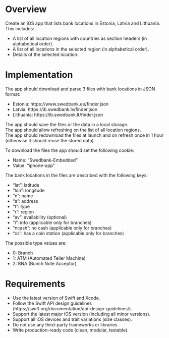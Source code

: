 # Overview

Create an iOS app that lists bank locations in Estonia, Latvia and Lithuania. This includes:
<ul>
<li>A list of all location regions with countries as section headers (in alphabetical order).</li>
<li>A list of all locations in the selected region (in alphabetical order).</li>
<li>Details of the selected location.</li>
</ul>

# Implementation

The app should download and parse 3 files with bank locations in JSON format:
<ul>
<li>Estonia: https://www.swedbank.ee/finder.json</li>
<li>Latvia: https://ib.swedbank.lv/finder.json</li> 
<li>Lithuania: https://ib.swedbank.lt/finder.json</li>
</ul>

The app should save the files or the data in a local storage.<br/>
The app should allow refreshing on the list of all location regions.<br/>
The app should redownload the files at launch and on refresh once in 1 hour (otherwise it should reuse the stored data).<br/>

To download the files the app should set the following cookie:
<ul>
<li>Name: “Swedbank-Embedded”</li>
<li>Value: “iphone-app”</li>
</ul>

The bank locations in the files are described with the following keys:
<ul>
<li>“lat”: latitude</li>
<li>“lon”: longitude</li>
<li>“n”: name</li>
<li>“a”: address </li>
<li>“t”: type</li>
<li>“r”: region</li>
<li>“av”: availability (optional)</li>
<li>“i”: info (applicable only for branches)</li>
<li>“ncash”: no cash (applicable only for branches)</li>
<li>“cs”: has a coin station (applicable only for branches)</li>
</ul>

The possible type values are:
<ul>
<li>0: Branch</li>
<li>1: ATM (Automated Teller Machine)</li> 
<li>2: BNA (Bunch Note Acceptor)</li>
</ul>
  
# Requirements
<ul>
<li>Use the latest version of Swift and Xcode.</il>
<li>Follow the Swift API design guidelines (https://swift.org/documentation/api-design-guidelines/).</li> 
<li>Support the latest major iOS version (including all minor versions).</li>
<li>Support all iOS devices and trait variations (size classes).</li>
<li>Do not use any third-party frameworks or libraries.</li>
<li>Write production-ready code (clean, modular, testable).</li>
</ul>
